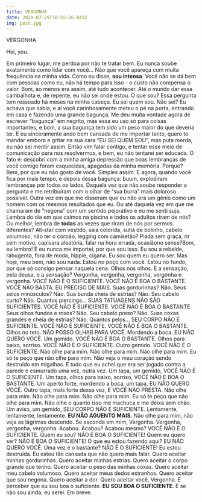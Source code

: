 ```yaml
---
title: VERGONHA
date: 2020-07-29T18:55:26.843Z
img: post.jpg
---
```

<!--StartFragment-->

VERGONHA



Hei, you.

Em primeiro lugar, me perdoa por não te tratar bem. Eu nunca soube exatamente como lidar com você… Não que você apareça com muita frequência na minha vida. Como eu disse, **sou intensa**. Você não se dá bem com pessoas como eu, não há tempo para isso - o custo não compensa o valor. Bom, ao menos era assim, até tudo acontecer. Até o mundo dar essa cambalhota e, de repente, eu não sei onde estou. O que sou? Essa pergunta tem ressoado há meses na minha cabeça. Eu sei quem sou. Não sei? Eu achava que sabia, e aí você carinhosamente meteu o pé na porta, entrando em casa e fazendo uma grande bagunça. Me deu muita vontade agora de escrever “bagunça” em negrito, mas essa eu uso só para coisas importantes, e bom, a sua bagunça tem sido um peso maior do que deveria ter. E eu sinceramente ando bem cansada de me importar tanto, quero te mandar embora e gritar na sua cara “EU SEI QUEM SOU”, mas puta merda, eu não sei mentir assim. Então vim falar contigo, e tentar esse meio de comunicação para nos resolvermos, e bem, eu não tentarei ser educada. O fato é: descobri com a minha amiga depressão que boas lembranças de você comigo foram esquecidas, apagadas da minha memória. Porque? Bem, por que eu não gosto de você. Simples assim. E agora, quando você fica por mais tempo, e depois dessa bagunça: buum, explodiram lembranças por todos os lados. Daquela vez que não soube responder a pergunta e me retribuíram com o olhar de “sua burra” mais doloroso possível. Outra vez em que me disseram que eu não era um gênio como um homem com os mesmos resultados que eu. Ou até daquela vez em que me chamaram de “negona” com um sentido pejorativo e eu me senti suja. Lembra do dia em que caímos na piscina e todos os adultos riram de nós? Ou melhor, lembra de **todas** as vezes que riram de nós por sermos diferentes? All-star com vestido, saia colorida, sutiã de bolinho, cabelo volumoso, não ter o corpão, legging com camisetão? Piada sem graça, rir sem motivo, capivara aleatória, falar na hora errada, ocasiãono sense?Bom, eu lembro! E eu nunca me importei, por que sou isso. Eu sou a rebelde, rabugenta, fora de moda, hippie, cigana. Eu sou quem eu quero ser. Mas hoje, meu bem, não sou nada. Estou no poço com você. Estou no fundo, por que só consigo pensar naquela cena. Olhos nos olhos. E a sensação, pela deusa, e a sensação? Vergonha, vergonha, vergonha, vergonha e vergonha. VOCÊ NÃO É O SUFICIENTE. VOCÊ NÃO É BOA O BASTANTE. VOCÊ NÃO BASTA. EU PRECISO DE MAIS. Suas gordurinhas? Não. Seus seios minúsculos? Não. Sua bunda cheia de estrias? Não. Seu cabelo curto? Não. Quantos piercings… SUAS TATUAGENS NÃO SÃO SUFICIENTES. VOCÊ NÃO É SUFICIENTE. VOCÊ NÃO É BOA O BASTANTE. Seus olhos fundos e roxos? Não. Seu cabelo preso? Não. Suas coxas grandes e cheia de estrias? Não. Quantos pelos… SEU CORPO NÃO É SUFICIENTE. VOCÊ NÃO É SUFICIENTE. VOCÊ NÃO É BOA O BASTANTE. Olhos no teto. NÃO POSSO OLHAR PARA VOCÊ. Mordendo a boca. EU NÃO QUERO VOCÊ. Um gemido. VOCÊ NÃO É BOA O BASTANTE. Olhos para baixo, sorriso. VOCÊ NÃO É O SUFICIENTE. Outro gemido. VOCÊ NÃO É O SUFICIENTE. Não olhe para mim. Não olhe para mim. Não olhe para mim. Eu só te peço que não olhe para mim. Não veja o meu coração sendo destruído em migalhas. E tudo que eu achei que era ser jogado contra a parede e esmurrado uma vez, outra vez. Um tapa, um gemido, VOCÊ NÃO É O SUFICIENTE. Um tapa, olhos para baixo, sorriso, VOCÊ NÃO É BOA O BASTANTE. Um aperto forte, mordendo a boca, um tapa, EU NÃO QUERO VOCÊ. Outro tapa, mais forte dessa vez, E VOCÊ NÃO PRESTA. Não olhe para mim. Não olhe para mim. Não olhe para mim. Eu só te peço que não olhe para mim. Não olhe o quanto isso me machuca e me deixa sem chão. Um aviso, um gemido, SEU CORPO NÃO É SUFICIENTE. Lentamente, lentamente, lentamente. **EU NÃO AGUENTO MAIS.** Não olhe para mim, não veja as lágrimas descendo. Se esconda em mim, Vergonha. Vergonha, vergonha, vergonha. Acabou. Acabou? Acabou mesmo? VOCÊ NÃO É O SUFICIENTE. Quem eu sou? NÃO É BOA O SUFICIENTE! Quem eu quero ser? NÃO É BOA O SUFICIENTE! O que eu estou fazendo aqui? EU NÃO QUERO VOCÊ. Uma vez é o bastante? NÃO É O SUFICIENTE! Eu estou destruída. Eu estou tão cansada que não quero mais falar. Quero aceitar minhas gordurinhas. Quero aceitar minhas estrias. Quero aceitar o corpo grande que tenho. Quero aceitar o peso das minhas coxas. Quero aceitar meu cabelo volumoso. Quero aceitar meus dedos estranhos. Quero aceitar que sou negona. Quero aceitar a dor. Quero aceitar você, Vergonha. E perceber que eu sou boa o suficiente. **EU SOU BOA O SUFICIENTE**. E se não sou ainda, eu serei. Em breve.